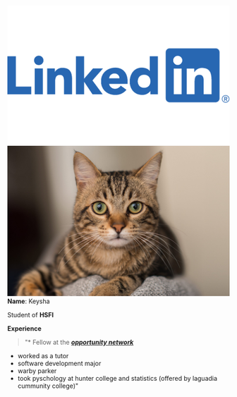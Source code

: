 ![linked](a9fc2a2b-4472-4151-8efa-3c7a306097bf_3400x2125.png)
![cat](cat-10-e1573844975155-scaled.jpg)
**Name**: Keysha 

Student of **HSFI**

**Experience**
> "* Fellow at the [**_opportunity network_**](https://opportunitynetwork.org/)
* worked as a tutor
* software development major
* warby parker
* took pyschology at hunter college and statistics (offered by laguadia cummunity college)"
